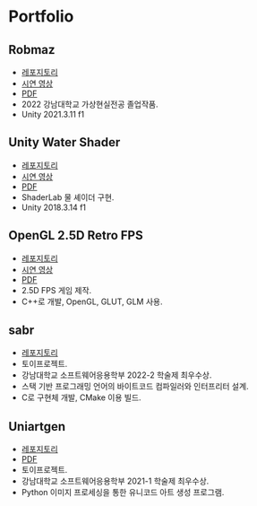 # Portfolio

## Robmaz
* [레포지토리](https://github.com/mhcoma/Sotsugyo)
* [시연 영상](https://www.youtube.com/watch?v=lGleJSv965c)
* [PDF](https://raw.githubusercontent.com/mhcoma/Portfolio/blob/master/robmaz.pdf)
* 2022 강남대학교 가상현실전공 졸업작품.
* Unity 2021.3.11 f1

## Unity Water Shader
* [레포지토리](https://github.com/mhcoma/unity_watershader)
* [시연 영상](https://www.youtube.com/watch?v=RryfrPd-2-4)
* [PDF](https://raw.githubusercontent.com/mhcoma/Portfolio/blob/master/water_shader.pdf)
* ShaderLab 물 셰이더 구현.
* Unity 2018.3.14 f1

## OpenGL 2.5D Retro FPS
* [레포지토리](https://github.com/mhcoma/retro_fps)
* [시연 영상](https://www.youtube.com/watch?v=EpWTub-ZiqY)
* [PDF](https://raw.githubusercontent.com/mhcoma/Portfolio/blob/master/retro_fps.pdf)
* 2.5D FPS 게임 제작.
* C++로 개발, OpenGL, GLUT, GLM 사용.

## sabr
* [레포지토리](https://github.com/sabrlang/sabr)
* 토이프로젝트.
* 강남대학교 소프트웨어응용학부 2022-2 학술제 최우수상.
* 스택 기반 프로그래밍 언어의 바이트코드 컴파일러와 인터프리터 설계.
* C로 구현체 개발, CMake 이용 빌드.

## Uniartgen
* [레포지토리](http://github.com/mhcoma/Uniartgen)
* [PDF](https://raw.githubusercontent.com/mhcoma/Portfolio/blob/master/uniartgen.pdf)
* 토이프로젝트.
* 강남대학교 소프트웨어응용학부 2021-1 학술제 최우수상.
* Python 이미지 프로세싱을 통한 유니코드 아트 생성 프로그램.